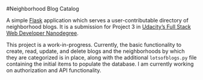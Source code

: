 #Neighborhood Blog Catalog

A simple [Flask](http://flask.pocoo.org/docs/0.10/) application which serves a user-contributable directory of neighborhood blogs. It is a submission for Project 3 in [Udacity’s Full Stack Web Developer Nanodegree](https://www.udacity.com/course/full-stack-web-developer-nanodegree--nd004).

This project is a work-in-progress. Currently, the basic functionality to create, read, update, and delete blogs and the neighborhoods by which they are categorized is in place, along with the additional `lotsofblogs.py` file containing the initial items to populate the database. I am currently working on authorization and API functionality.